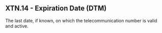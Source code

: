 ## XTN.14 - Expiration Date (DTM)

The last date, if known, on which the telecommunication number is valid and active.
